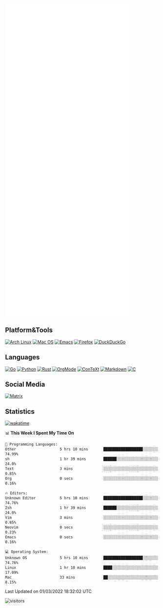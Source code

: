 ![Metrics](https://github.com/SteamedFish/SteamedFish/blob/master/github-metrics.svg)

## Platform&Tools

[![Arch Linux](https://img.shields.io/badge/ArchLinux-1793D1?logo=arch-linux&logoColor=fff&style=flat-square)](https://archlinux.org/)
[![Mac OS](https://img.shields.io/badge/MacOS-000000?style=flat-square&logo=macos&logoColor=F0F0F0)](https://www.apple.com/macos/)
[![Emacs](https://img.shields.io/badge/Emacs-%237F5AB6.svg?&style=flat-square&logo=gnu-emacs&logoColor=white)](https://www.gnu.org/software/emacs/)
[![Firefox](https://img.shields.io/badge/Firefox-FF7139?style=flat-square&logo=Firefox-Browser&logoColor=white)](https://firefox.com/)
[![DuckDuckGo](https://img.shields.io/badge/DuckDuckGo-DE5833?style=flat-square&logo=DuckDuckGo&logoColor=white)](https://duckduckgo.com/)

## Languages

[![Go](https://img.shields.io/badge/Golang-%2300ADD8.svg?style=flat-square&logo=go&logoColor=white)](https://golang.org/)
[![Python](https://img.shields.io/badge/Python-3670A0?style=flat-square&logo=python&logoColor=ffdd54)](https://www.python.org/)
[![Rust](https://img.shields.io/badge/Rust-%23000000.svg?style=flat-square&logo=rust&logoColor=white)](https://www.rust-lang.org/)
[![OrgMode](https://img.shields.io/badge/OrgMode-%23000000.svg?style=flat-square&logo=org&logoColor=white)](https://orgmode.org/)
[![ConTeXt](https://img.shields.io/badge/ConTeXt-%23008080.svg?style=flat-square&logo=latex&logoColor=white)](https://contextgarden.net/)
[![Markdown](https://img.shields.io/badge/MarkDown-%23000000.svg?style=flat-square&logo=markdown&logoColor=white)](https://daringfireball.net/projects/markdown/)
[![C](https://img.shields.io/badge/C-%2300599C.svg?style=flat-square&logo=c&logoColor=white)](https://www.iso.org/standard/74528.html)

## Social Media

[![Matrix](https://img.shields.io/badge/SteamedFish-2CA5E0?style=social&logo=matrix&logoColor=black)](https://matrix.to/#/@i:steamedfish.org)

## Statistics
[![wakatime](https://wakatime.com/badge/user/168280d6-fcf2-4b4f-ad3a-dc4612f35b38.svg)](https://wakatime.com/@168280d6-fcf2-4b4f-ad3a-dc4612f35b38)

<!--START_SECTION:waka-->
📊 **This Week I Spent My Time On** 

```text
💬 Programming Languages: 
Other                    5 hrs 10 mins       ██████████████████░░░░░░░   74.99% 
sh                       1 hr 39 mins        ██████░░░░░░░░░░░░░░░░░░░   24.0% 
Text                     3 mins              ░░░░░░░░░░░░░░░░░░░░░░░░░   0.85% 
Org                      0 secs              ░░░░░░░░░░░░░░░░░░░░░░░░░   0.16%

🔥 Editors: 
Unknown Editor           5 hrs 10 mins       ██████████████████░░░░░░░   74.76% 
Zsh                      1 hr 39 mins        ██████░░░░░░░░░░░░░░░░░░░   24.0% 
Vim                      3 mins              ░░░░░░░░░░░░░░░░░░░░░░░░░   0.85% 
Neovim                   0 secs              ░░░░░░░░░░░░░░░░░░░░░░░░░   0.23% 
Emacs                    0 secs              ░░░░░░░░░░░░░░░░░░░░░░░░░   0.16%

💻 Operating System: 
Unknown OS               5 hrs 10 mins       ██████████████████░░░░░░░   74.76% 
Linux                    1 hr 10 mins        ████░░░░░░░░░░░░░░░░░░░░░   17.09% 
Mac                      33 mins             ██░░░░░░░░░░░░░░░░░░░░░░░   8.15%

```


 Last Updated on 01/03/2022 18:32:02 UTC
<!--END_SECTION:waka-->

![visitors](https://visitor-badge.laobi.icu/badge?page_id=SteamedFish.SteamedFish)
